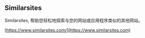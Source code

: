 ## Similarsites

Similarsites, 帮助您轻松地探索与您的网站或应用程序类似的其他网站。

[https://www.similarsites.com/](https://www.similarsites.com)